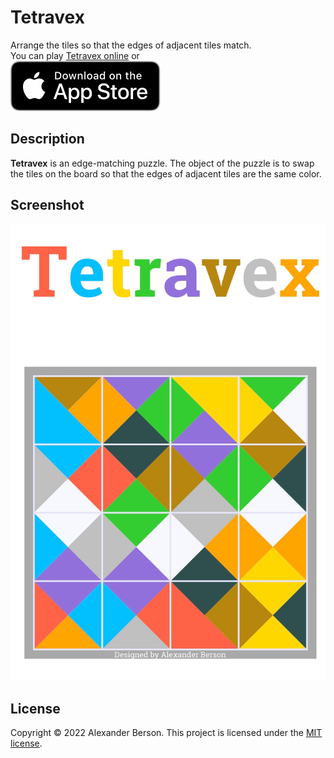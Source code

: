 # Tetravex

Arrange the tiles so that the edges of adjacent tiles match.<br>
You can play [Tetravex online](https://alex-berson.github.io/tetravex/) or <br>
[<img src="images/Download_on_the_App_Store_Badge_US-UK_RGB_blk_092917.svg">](https://apps.apple.com/us/app/fifteen-puzzle/id1589034511)

## Description

**Tetravex** is an edge-matching puzzle. The object of the puzzle is to swap the tiles on the board so that the edges of adjacent tiles are the same color.

## Screenshot

<p align="center">
  <img src="images/screenshot.png" alt="Screenshot">
</p>

## License

Copyright &copy; 2022 Alexander Berson. This project is licensed under the [MIT license](LICENSE.txt "MIT License").

